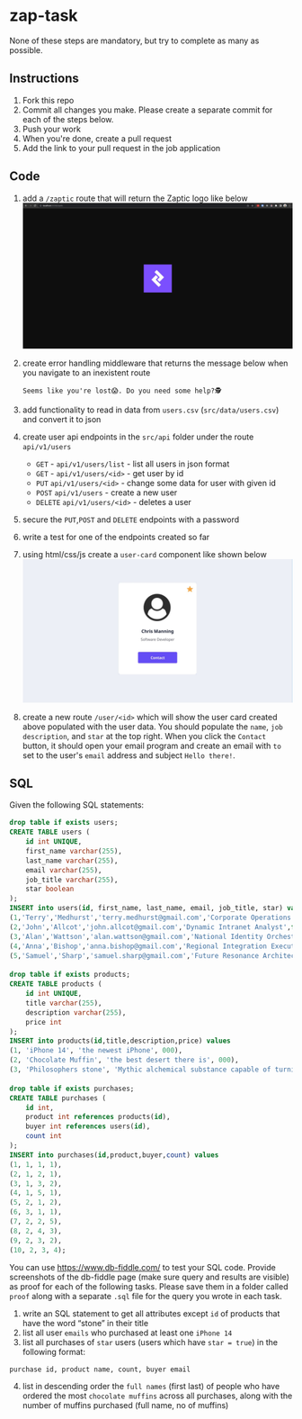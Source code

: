 # zap-task

None of these steps are mandatory, but try to complete as many as possible.

## Instructions

1. Fork this repo
2. Commit all changes you make. Please create a separate commit for each of the steps below.
3. Push your work
4. When you're done, create a pull request
5. Add the link to your pull request in the job application

## Code

1. add a `/zaptic` route that will return the Zaptic logo like below
![zaptic-logo](docs/zaptic_route.jpg)


2. create error handling middleware that returns the message below when you navigate to an inexistent route

    `Seems like you're lost😱. Do you need some help?🕵️`

3. add functionality to read in data from `users.csv` (`src/data/users.csv`) and convert it to json


4. create user api endpoints in the `src/api` folder under the route `api/v1/users`
   - `GET` - `api/v1/users/list` - list all users in json format
   - `GET` - `api/v1/users/<id>` - get user by id
   - `PUT` `api/v1/users/<id>` - change some data for user with given id
   - `POST` `api/v1/users` - create a new user
   - `DELETE` `api/v1/users/<id>` - deletes a user


5. secure the `PUT`,`POST` and `DELETE` endpoints with a password

6. write a test for one of the endpoints created so far

7. using html/css/js create a `user-card` component like shown below
![zaptic-logo](docs/user_card.jpg)

8. create a new route `/user/<id>` which will show the user card created above populated with the user data. You should populate the `name`, `job description`, and `star` at the top right. When you click the `Contact` button, it should open your email program and create an email with `to` set to the user's `email` address and subject `Hello there!`.


## SQL

Given the following SQL statements:

```sql
drop table if exists users;
CREATE TABLE users (
    id int UNIQUE,
    first_name varchar(255),
    last_name varchar(255),
    email varchar(255),
    job_title varchar(255),
    star boolean
);
INSERT into users(id, first_name, last_name, email, job_title, star) values
(1,'Terry','Medhurst','terry.medhurst@gmail.com','Corporate Operations Engineer',false),
(2,'John','Allcot','john.allcot@gmail.com','Dynamic Intranet Analyst',false),
(3,'Alan','Wattson','alan.wattson@gmail.com','National Identity Orchestrator',true),
(4,'Anna','Bishop','anna.bishop@gmail.com','Regional Integration Executive',false),
(5,'Samuel','Sharp','samuel.sharp@gmail.com','Future Resonance Architect',false);

drop table if exists products;
CREATE TABLE products (
    id int UNIQUE,
    title varchar(255),
    description varchar(255),
    price int
);
INSERT into products(id,title,description,price) values 
(1, 'iPhone 14', 'the newest iPhone', 000), 
(2, 'Chocolate Muffin', 'the best desert there is', 000),
(3, 'Philosophers stone', 'Mythic alchemical substance capable of turning base metals such as mercury into gold', 9999);

drop table if exists purchases;
CREATE TABLE purchases (
    id int,
    product int references products(id),
    buyer int references users(id),
    count int
);
INSERT into purchases(id,product,buyer,count) values 
(1, 1, 1, 1),
(2, 1, 2, 1),
(3, 1, 3, 2),
(4, 1, 5, 1),
(5, 2, 1, 2),
(6, 3, 1, 1),
(7, 2, 2, 5),
(8, 2, 4, 3),
(9, 2, 3, 2),
(10, 2, 3, 4);

```

You can use https://www.db-fiddle.com/ to test your SQL code.
Provide screenshots of the db-fiddle page (make sure query and results are visible) as proof for each of the following tasks. Please save them in a folder called `proof` along with a separate `.sql` file for the query you wrote in each task.

1. write an SQL statement to get all attributes except `id` of products that have the word “stone” in their title
2. list all user `emails` who purchased at least one `iPhone 14`
3. list all purchases of `star` users (users which have `star = true`) in the following format:
```
purchase id, product name, count, buyer email
```
4. list in descending order the `full names` (first last) of people who have ordered the most `chocolate muffins` across all purchases, along with the number of muffins purchased (full name, no of muffins)